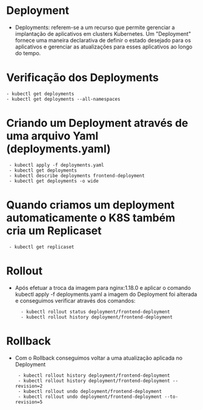 
# Deployment

- Deployments:  referem-se a um recurso que permite gerenciar a implantação de aplicativos em clusters Kubernetes. Um "Deployment" fornece uma maneira declarativa de definir o estado desejado para os aplicativos e gerenciar as atualizações para esses aplicativos ao longo do tempo.

# Verificação dos Deployments
    - kubectl get deployments
    - kubectl get deployments --all-namespaces

# Criando um Deployment através de uma arquivo Yaml (deployments.yaml)
     - kubectl apply -f deployments.yaml
     - kubectl get deployments  
     - kubectl describe deployments frontend-deployment
     - kubectl get deployments -o wide

# Quando criamos um deployment automaticamente o K8S também cria um Replicaset
     - kubectl get replicaset

# Rollout
 - Após efetuar a troca da imagem para nginx:1.18.0 e aplicar o comando kubectl apply -f deployments.yaml a imagem do Deployment foi alterada e conseguimos verificar através dos comandos:

         - kubectl rollout status deployment/frontend-deployment
         - kubectl rollout history deployment/frontend-deployment

# Rollback
 - Com o Rollback conseguimos voltar a uma atualização aplicada no Deployment
        
        - kubectl rollout history deployment/frontend-deployment
        - kubectl rollout history deployment/frontend-deployment --revision=2
        - kubectl rollout undo deployment/frontend-deployment
        - kubectl rollout undo deployment/frontend-deployment --to-revision=5
      


